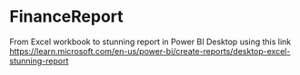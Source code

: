 # FinanceReport
From Excel workbook to stunning report in Power BI Desktop
using this link 
https://learn.microsoft.com/en-us/power-bi/create-reports/desktop-excel-stunning-report


